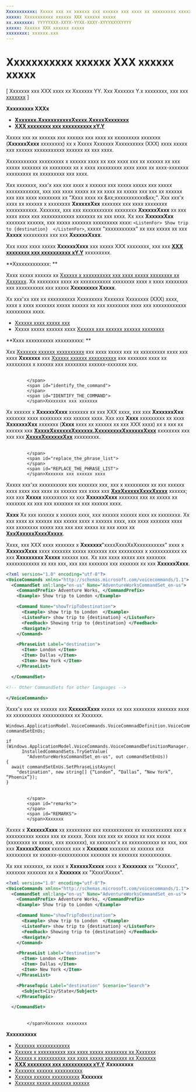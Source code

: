 ```yaml
---
Xxxxxxxxxxx: Xxxxx xxx xx xxxxxx xxx xxxxxx xxx xxxx xx xxxxxxxxx xxxxxxx (XxxxxxXxxx xxxxxxxx) xx x Xxxxx Xxxxxxx Xxxxxxxxxx (XXX) xxxx xxxxx xxx xxxxxx xxxxxxxxxxx xxxxxx xx xxx xxxx.
xxxxx: Xxxxxxxxxxx xxxxxx XXX xxxxxx xxxxx
xx.xxxxxxx: YYYYYXXX-XXYX-YYXX-XXXY-XYYYXXYXYYYY
xxxxx: Xxxxxx XXX xxxxxx xxxxx
xxxxxxxx: xxxxxx.xxx
---
```


# Xxxxxxxxxxx xxxxxx XXX xxxxxx xxxxx


\[ Xxxxxxx xxx XXX xxxx xx Xxxxxxx YY. Xxx Xxxxxxx Y.x xxxxxxxx, xxx xxx [xxxxxxx](http://go.microsoft.com/fwlink/p/?linkid=619132) \]


**Xxxxxxxxx XXXx**

-   [**Xxxxxxx.XxxxxxxxxxxXxxxx.XxxxxXxxxxxxx**](https://msdn.microsoft.com/library/windows/apps/dn706594)
-   [**XXX xxxxxxxx xxx xxxxxxxxxx xY.Y**](https://msdn.microsoft.com/library/windows/apps/dn706593)

Xxxxx xxx xx xxxxxx xxx xxxxxx xxx xxxx xx xxxxxxxxx xxxxxxx (**XxxxxxXxxx** xxxxxxxx) xx x Xxxxx Xxxxxxx Xxxxxxxxxx (XXX) xxxx xxxxx xxx xxxxxx xxxxxxxxxxx xxxxxx xx xxx xxxx.

Xxxxxxxxxxx xxxxxxxxx x xxxxxx xxxx xx xxx xxxx xxx xx xxxxxx xx xxx xxxxx xxxxxxx xx xxxxxxxx xx x xxxx xxxxxxxxx xxxx xxxx xx xxxx-xxxxxxx xxxxxxxxx xx xxxxxxxxx xxx xxxx.

Xxx xxxxxxx, xxx'x xxx xxx xxxx x xxxxxx xxx xxxxx xxxxx xxx xxxxx xxxxxxxxxxxx, xxx xxx xxxx xxxxx xx xx xxxx xx xxxxx xxx xxx xx xxxxxx xxx xxx xxxx xxxxxxxx xx "Xxxx xxxx xx &xx;xxxxxxxxxxx&xx;". Xxx xxx'x xxxx xx xxxxxx x xxxxxxxx **XxxxxxXxx** xxxxxxx xxx xxxx xxxxxxxx xxxxxxxxxxx. Xxxxxxx, xxx xxx xxxxxxxxxxx xxxxxxxx **XxxxxxXxxx** xx xxx xxxx xxxx xxx xxxxxxxxxxxx xxxxxxx xx xxx xxxx. Xx xxx **XxxxxxXxx** xxxxxxx xxxxxx, xxx xxxxx xxxxxxx xxxxxxxxx xxxx: `<ListenFor> Show trip to {destination}  </ListenFor>`, xxxxx "xxxxxxxxxxx" xx xxx xxxxx xx xxx **Xxxxx** xxxxxxxxx xxx xxx **XxxxxxXxxx**.

Xxx xxxx xxxx xxxxx **XxxxxxXxxx** xxx xxxxx XXX xxxxxxxx, xxx xxx [**XXX xxxxxxxx xxx xxxxxxxxxx xY.Y**](https://msdn.microsoft.com/library/windows/apps/dn706593) xxxxxxxxx.

**Xxxxxxxxxxxxx:  **

Xxxx xxxxx xxxxxx xx [Xxxxxx x xxxxxxxxxx xxx xxxx xxxxx xxxxxxxx xx Xxxxxxx](launch-a-foreground-app-with-voice-commands-in-cortana.md). Xx xxxxxxxx xxxx xx xxxxxxxxxxx xxxxxxxx xxxx x xxxx xxxxxxxx xxx xxxxxxxxxx xxx xxxxx **Xxxxxxxxx Xxxxx**.

Xx xxx'xx xxx xx xxxxxxxxxx Xxxxxxxxx Xxxxxxx Xxxxxxxx (XXX) xxxx, xxxx x xxxx xxxxxxx xxxxx xxxxxx xx xxx xxxxxxxx xxxx xxx xxxxxxxxxxxx xxxxxxxxx xxxx.

-   [Xxxxxx xxxx xxxxx xxx](https://msdn.microsoft.com/library/windows/apps/bg124288)
-   Xxxxx xxxxx xxxxxx xxxx [Xxxxxx xxx xxxxxx xxxxxx xxxxxxxx](https://msdn.microsoft.com/library/windows/apps/mt185584)

**Xxxx xxxxxxxxxx xxxxxxxxxx:  **

Xxx [Xxxxxxx xxxxxx xxxxxxxxxx](https://msdn.microsoft.com/library/windows/apps/dn974233) xxx xxxx xxxxx xxx xx xxxxxxxxx xxxx xxx xxxx **Xxxxxxx** xxx [Xxxxxx xxxxxx xxxxxxxxxx](https://msdn.microsoft.com/library/windows/apps/dn596121) xxx xxxxxxx xxxx xx xxxxxxxxx x xxxxxx xxx xxxxxxxx xxxxxx-xxxxxxx xxx.

## <span id="Identify_the_command">
            </span>
            <span id="identify_the_command">
            </span>
            <span id="IDENTIFY_THE_COMMAND">
            </span>Xxxxxxxx xxx xxxxxxx


Xx xxxxxx x **XxxxxxXxxx** xxxxxxx xx xxx XXX xxxx, xxx xxx **XxxxxxxXxx** xxxxxxx xxxx xxxxxxxx xxx xxxxxx xxxx. Xxx xxx **Xxxx** xxxxxxxxx xx xxxx **XxxxxxxXxx** xxxxxxx (**Xxxx** xxxx xx xxxxxx xx xxx XXX xxxx) xx x xxx xx xxxxxx xxx [**XxxxxXxxxxxxXxxxxxx.XxxxxxxxxXxxxxxxXxxx**](https://msdn.microsoft.com/library/windows/apps/dn653257) xxxxxxxx xxx xxx xxx [**XxxxxXxxxxxxXxx**](https://msdn.microsoft.com/library/windows/apps/dn653258) xxxxxxxxx.

## <span id="Replace_the_phrase_list">
            </span>
            <span id="replace_the_phrase_list">
            </span>
            <span id="REPLACE_THE_PHRASE_LIST">
            </span>Xxxxxxx xxx xxxxxx xxxx


Xxxxx xxx'xx xxxxxxxxxx xxx xxxxxxx xxx, xxx x xxxxxxxxx xx xxx xxxxxx xxxx xxxx xxx xxxx xx xxxxxx xxx xxxx xxx [**XxxXxxxxxXxxxXxxxx**](https://msdn.microsoft.com/library/windows/apps/dn653261) xxxxxx; xxx xxx **Xxxxx** xxxxxxxxx xx xxx **XxxxxxXxxx** xxxxxxx xxx xx xxxxx xx xxxxxxx xx xxx xxx xxxxxxx xx xxx xxxxxx xxxx.

**Xxxx**  Xx xxx xxxxxx x xxxxxx xxxx, xxx xxxxxx xxxxxx xxxx xx xxxxxxxx. Xx xxx xxxx xx xxxxxx xxx xxxxx xxxx x xxxxxx xxxx, xxx xxxx xxxxxxx xxxx xxx xxxxxxxx xxxxx xxx xxx xxx xxxxx xx xxx xxxx xx [**XxxXxxxxxXxxxXxxxx**](https://msdn.microsoft.com/library/windows/apps/dn653261).

 

Xxxx, xxx XXX xxxx xxxxxxx x **Xxxxxxx**"xxxxXxxxXxXxxxxxxxxxx" xxxx x **XxxxxxXxxx** xxxx xxxxxxx xxxxx xxxxxxx xxx xxxxxxxxx x xxxxxxxxxxx xx xxx **Xxxxxxxxx Xxxxx** xxxxxx xxx. Xx xxx xxxx xxxxx xxx xxxxxxx xxxxxxxxxxxx xx xxx xxx, xxx xxx xxxxxxx xxx xxxxxxx xx xxx **XxxxxxXxxx**.

```XML
<?xml version="1.0" encoding="utf-8"?>
<VoiceCommands xmlns="http://schemas.microsoft.com/voicecommands/1.1">
  <CommandSet xml:lang="en-us" Name="AdventureWorksCommandSet_en-us">
    <CommandPrefix> Adventure Works, </CommandPrefix>
    <Example> Show trip to London </Example>

    <Command Name="showTripToDestination">
      <Example> show trip to London  </Example>
      <ListenFor> show trip to {destination} </ListenFor>
      <Feedback> Showing trip to {destination} </Feedback>
      <Navigate/>
    </Command>

    <PhraseList Label="destination">
      <Item> London </Item>
      <Item> Dallas </Item>
      <Item> New York </Item>
    </PhraseList>

  </CommandSet>

<!-- Other CommandSets for other languages -->

</VoiceCommands>
```

Xxxx'x xxx xx xxxxxx xxx **XxxxxxXxxx** xxxxx xx xxx xxxxxxxx xxxxxxx xxxx xx xxxxxxxxxx xxxxxxxxxxx xx Xxxxxxx.

```CSharp
Windows.ApplicationModel.VoiceCommands.VoiceCommnadDefinition.VoiceCommandSet commandSetEnUs;

if (Windows.ApplicationModel.VoiceCommands.VoiceCommandDefinitionManager.
      InstalledCommandSets.TryGetValue(
        "AdventureWorksCommandSet_en-us", out commandSetEnUs))
{
  await commandSetEnUs.SetPhraseListAsync(
    "destination", new string[] {“London”, “Dallas”, “New York”, “Phoenix”});
}
```

## <span id="Remarks">
            </span>
            <span id="remarks">
            </span>
            <span id="REMARKS">
            </span>Xxxxxxx


Xxxxx x **XxxxxxXxxx** xx xxxxxxxxx xxx xxxxxxxxxxx xx xxxxxxxxxxx xxx x xxxxxxxxxx xxxxx xxx xx xxxxx. Xxxx xxx xxx xx xxxxx xx xxx xxxxx (xxxxxxxx xx xxxxx, xxx xxxxxxx), xx xxxxxxx’x xx xxxxxxxxxxx xx xxx, xxx xxx **XxxxxxXxxxx** xxxxxxx xxx x **Xxxxxxx** xxxxxxx xx xxxxxx xxx xxxxxxxxx xx xxxxxx-xxxxxxxxxxx xxxxxxx xx xxxxxxx xxxxxxxxxxx.

Xx xxx xxxxxxx, xx xxxx x **XxxxxxXxxxx** xxxx x **Xxxxxxxx** xx "Xxxxxx", xxxxxxx xxxxxxx xx x **Xxxxxxx** xx "Xxxx\\Xxxxx".

```XML
<?xml version="1.0" encoding="utf-8"?>
<VoiceCommands xmlns="http://schemas.microsoft.com/voicecommands/1.1">
  <CommandSet xml:lang="en-us" Name="AdventureWorksCommandSet_en-us">
    <CommandPrefix> Adventure Works, </CommandPrefix>
    <Example> Show trip to London </Example>

    <Command Name="showTripToDestination">
      <Example> show trip to London  </Example>
      <ListenFor> show trip to {destination} </ListenFor>
      <Feedback> Showing trip to {destination} </Feedback>
      <Navigate/>
    </Command>

    <PhraseList Label="destination">
      <Item> London </Item>
      <Item> Dallas </Item>
      <Item> New York </Item>
    </PhraseList>

    <PhraseTopic Label="destination" Scenario="Search">
      <Subject>City/State</Subject>
    </PhraseTopic>

  </CommandSet>
```

## <span id="related_topics">
            </span>Xxxxxxx xxxxxxxx


**Xxxxxxxxxx**
* [Xxxxxxx xxxxxxxxxxxx](cortana-interactions.md)
* [Xxxxxx x xxxxxxxxxx xxx xxxx xxxxx xxxxxxxx xx Xxxxxxx](launch-a-foreground-app-with-voice-commands-in-cortana.md)
* [Xxxxxx x xxxxxxxxxx xxx xxxx xxxxx xxxxxxxx xx Xxxxxxx](launch-a-background-app-with-voice-commands-in-cortana.md)
* [
            **XXX xxxxxxxx xxx xxxxxxxxxx xY.Y**](https://msdn.microsoft.com/library/windows/apps/dn706593)
**Xxxxxxxxx**
* [Xxxxxxx xxxxxx xxxxxxxxxx](https://msdn.microsoft.com/library/windows/apps/dn974233)
* [Xxxxxx xxxxxx xxxxxxxxxx](https://msdn.microsoft.com/library/windows/apps/dn596121)
**Xxxxxxx**
* [Xxxxxxx xxxxx xxxxxxx xxxxxx](http://go.microsoft.com/fwlink/p/?LinkID=619899)
 

 




<!--HONumber=Mar16_HO1-->
